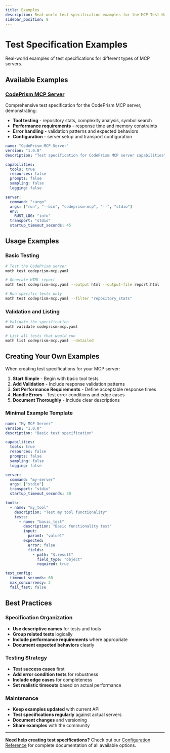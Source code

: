 ```yaml
---
title: Examples
description: Real-world test specification examples for the MCP Test Harness
sidebar_position: 9
---
```


# Test Specification Examples

Real-world examples of test specifications for different types of MCP servers.

## Available Examples

### [CodePrism MCP Server](codeprism-mcp.yaml)
Comprehensive test specification for the CodePrism MCP server, demonstrating:
- **Tool testing** - repository stats, complexity analysis, symbol search
- **Performance requirements** - response time and memory constraints
- **Error handling** - validation patterns and expected behaviors
- **Configuration** - server setup and transport configuration

```yaml
name: "CodePrism MCP Server"
version: "1.0.0"
description: "Test specification for CodePrism MCP server capabilities"

capabilities:
  tools: true
  resources: false
  prompts: false
  sampling: false
  logging: false

server:
  command: "cargo"
  args: ["run", "--bin", "codeprism-mcp", "--", "stdio"]
  env:
    RUST_LOG: "info"
  transport: "stdio"
  startup_timeout_seconds: 45
```

## Usage Examples

### Basic Testing
```bash
# Test the CodePrism server
moth test codeprism-mcp.yaml

# Generate HTML report
moth test codeprism-mcp.yaml --output html --output-file report.html

# Run specific tests only
moth test codeprism-mcp.yaml --filter "repository_stats"
```

### Validation and Listing
```bash
# Validate the specification
moth validate codeprism-mcp.yaml

# List all tests that would run
moth list codeprism-mcp.yaml --detailed
```

## Creating Your Own Examples

When creating test specifications for your MCP server:

1. **Start Simple** - Begin with basic tool tests
2. **Add Validation** - Include response validation patterns
3. **Set Performance Requirements** - Define acceptable response times
4. **Handle Errors** - Test error conditions and edge cases
5. **Document Thoroughly** - Include clear descriptions

### Minimal Example Template
```yaml
name: "My MCP Server"
version: "1.0.0"
description: "Basic test specification"

capabilities:
  tools: true
  resources: false
  prompts: false
  sampling: false
  logging: false

server:
  command: "my-server"
  args: ["stdio"]
  transport: "stdio"
  startup_timeout_seconds: 30

tools:
  - name: "my_tool"
    description: "Test my tool functionality"
    tests:
      - name: "basic_test"
        description: "Basic functionality test"
        input:
          param1: "value1"
        expected:
          error: false
          fields:
            - path: "$.result"
              field_type: "object"
              required: true

test_config:
  timeout_seconds: 60
  max_concurrency: 2
  fail_fast: false
```

## Best Practices

### Specification Organization
- **Use descriptive names** for tests and tools
- **Group related tests** logically
- **Include performance requirements** where appropriate
- **Document expected behaviors** clearly

### Testing Strategy  
- **Test success cases** first
- **Add error condition tests** for robustness
- **Include edge cases** for completeness
- **Set realistic timeouts** based on actual performance

### Maintenance
- **Keep examples updated** with current API
- **Test specifications regularly** against actual servers
- **Document changes** and versioning
- **Share examples** with the community

---

**Need help creating test specifications?** Check out our [Configuration Reference](../configuration-reference) for complete documentation of all available options. 